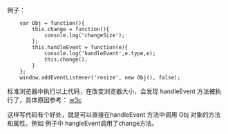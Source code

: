 例子：
```
    var Obj = function(){
        this.change = function(){
            console.log('changeSize');
        };
        this.handleEvent = function(e){
            console.log('handleEvent',e.type,e);
            this.change();
        }
    };
    window.addEventListener('resize', new Obj(), false);
```
标准浏览器中执行以上代码，在改变浏览器大小，会发现 handleEvent 方法被执行了，具体原因参考：
[w3c](http://www.w3.org/TR/DOM-Level-2-Events/events.html#Events-EventListener)

这样写代码有个好处，就是可以直接在handleEvent 方法中调用 Obj 对象的方法和属性。例如 例子中
hangleEvent调用了change方法。

